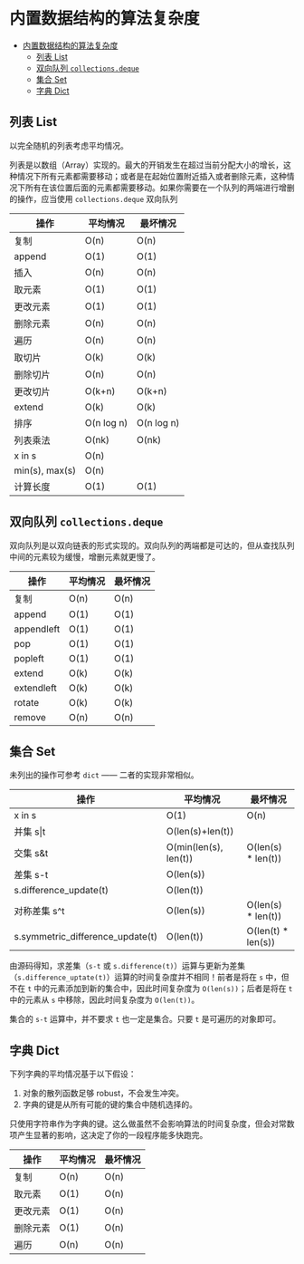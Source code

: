 # 内置数据结构的算法复杂度

- [内置数据结构的算法复杂度](#内置数据结构的算法复杂度)
  - [列表 List](#列表-list)
  - [双向队列 `collections.deque`](#双向队列-collectionsdeque)
  - [集合 Set](#集合-set)
  - [字典 Dict](#字典-dict)

## 列表 List

以完全随机的列表考虑平均情况。

列表是以数组（Array）实现的。最大的开销发生在超过当前分配大小的增长，这种情况下所有元素都需要移动；或者是在起始位置附近插入或者删除元素，这种情况下所有在该位置后面的元素都需要移动。如果你需要在一个队列的两端进行增删的操作，应当使用 `collections.deque` 双向队列

| **操作** | **平均情况** | **最坏情况** |
| ------------ | ------------ | ------------ |
| 复制 | O(n) | O(n) |
| append | O(1) | O(1) |
| 插入 | O(n) | O(n) |
| 取元素 | O(1) | O(1) |
| 更改元素 | O(1) | O(1) |
| 删除元素 | O(n) | O(n) |
| 遍历 | O(n) | O(n) |
| 取切片 | O(k) | O(k) |
| 删除切片 | O(n) | O(n) |
| 更改切片 | O(k+n) | O(k+n) |
| extend | O(k) | O(k) |
| 排序 | O(n log n) | O(n log n) |
| 列表乘法 | O(nk) | O(nk) |
| x in s | O(n) | |
| min(s), max(s) | O(n) | |
| 计算长度 | O(1) | O(1) |

## 双向队列 `collections.deque`

双向队列是以双向链表的形式实现的。双向队列的两端都是可达的，但从查找队列中间的元素较为缓慢，增删元素就更慢了。

| **操作** | **平均情况** | **最坏情况** |
| ------------ | ------------ | ------------ |
| 复制 | O(n) | O(n) |
| append | O(1) | O(1) |
| appendleft | O(1) | O(1) |
| pop | O(1) | O(1) |
| popleft | O(1) | O(1) |
| extend | O(k) | O(k) |
| extendleft | O(k) | O(k) |
| rotate | O(k) | O(k) |
| remove | O(n) | O(n) |

## 集合 Set

未列出的操作可参考 `dict` —— 二者的实现非常相似。

| **操作** | **平均情况** | **最坏情况** |
| ------------ | ------------ | ------------ |
| x in s | O(1) | O(n) |
| 并集 s\|t | O(len(s)+len(t)) | |
| 交集 s&t | O(min(len(s), len(t)) | O(len(s) * len(t)) |
| 差集 s-t | O(len(s)) | |
| s.difference_update(t) | O(len(t)) | |
| 对称差集 s^t | O(len(s)) | O(len(s) * len(t)) |
| s.symmetric_difference_update(t) | O(len(t)) | O(len(t) * len(s)) |

由源码得知，求差集（`s-t` 或 `s.difference(t)`）运算与更新为差集（`s.difference_uptate(t)`）运算的时间复杂度并不相同！前者是将在 `s` 中，但不在 `t` 中的元素添加到新的集合中，因此时间复杂度为 `O(len(s))`；后者是将在 `t` 中的元素从 `s` 中移除，因此时间复杂度为 `O(len(t))`。

集合的 `s-t` 运算中，并不要求 `t` 也一定是集合。只要 `t` 是可遍历的对象即可。

## 字典 Dict

下列字典的平均情况基于以下假设：

1. 对象的散列函数足够 robust，不会发生冲突。
2. 字典的键是从所有可能的键的集合中随机选择的。

只使用字符串作为字典的键。这么做虽然不会影响算法的时间复杂度，但会对常数项产生显著的影响，这决定了你的一段程序能多快跑完。

| **操作** | **平均情况** | **最坏情况** |
| ------------- | ------------ | ------------ |
| 复制 | O(n) | O(n) |
| 取元素 | O(1) | O(n) |
| 更改元素 | O(1) | O(n) |
| 删除元素 | O(1) | O(n) |
| 遍历 | O(n) | O(n) |
